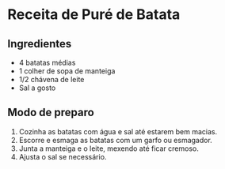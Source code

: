 # Receita de Puré de Batata

## Ingredientes
- 4 batatas médias
- 1 colher de sopa de manteiga
- 1/2 chávena de leite
- Sal a gosto

## Modo de preparo
1. Cozinha as batatas com água e sal até estarem bem macias.
2. Escorre e esmaga as batatas com um garfo ou esmagador.
3. Junta a manteiga e o leite, mexendo até ficar cremoso.
4. Ajusta o sal se necessário.

